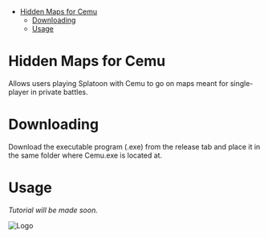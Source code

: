 - [Hidden Maps for Cemu](#hidden-maps-for-cemu)
  - [Downloading](#downloading)
  - [Usage](#usage)

# Hidden Maps for Cemu
Allows users playing Splatoon with Cemu to go on maps meant for single-player in private battles.

# Downloading
Download the executable program (.exe) from the release tab and place it in the same folder where Cemu.exe is located at.

# Usage
*Tutorial will be made soon.*

![Logo](https://cdn.discordapp.com/attachments/1004906957871779940/1005621759862636584/unknown.png)
